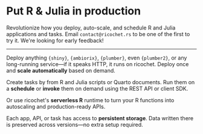 # Put R & Julia in production

Revolutionize how you deploy, auto-scale, and schedule R and Julia applications and tasks. Email `contact@ricochet.rs` to be one of the first to try it. We're looking for early feedback! 

-----

Deploy anything `{shiny}`, `{ambiorix}`, `{plumber}`,  even `{plumber2}`, or any long-running service—if it speaks HTTP, it runs on ricochet. Deploy once and **scale automatically** based on demand. 


Create tasks by from R and Julia scripts or Quarto documents. Run them on a **schedule** or **invoke** them on demand using the REST API or client SDK.

Or use ricochet's **serverless R** runtime to turn your R functions into autoscaling and production-ready APIs.

Each app, API, or task has access to **persistent storage**. Data written there is preserved across versions—no extra setup required.


